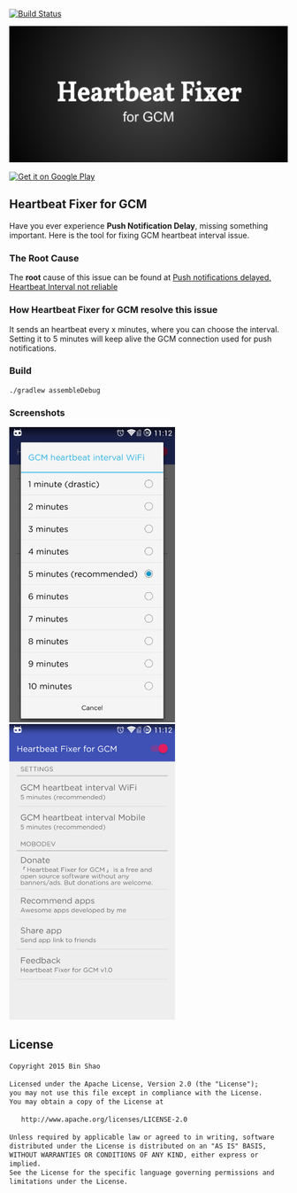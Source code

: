 
[![Build Status](https://travis-ci.org/shaobin0604/HeartbeatFixerForGCM.svg)](https://travis-ci.org/shaobin0604/HeartbeatFixerForGCM)

[![HeartbeatFixerForGCM](snapshot/feature-graphic.png)][1]

[![Get it on Google Play][2]][1]

## Heartbeat Fixer for GCM

Have you ever experience **Push Notification Delay**, missing something important. Here is the tool for fixing GCM heartbeat interval issue.

### The Root Cause

The **root** cause of this issue can be found at [Push notifications delayed, Heartbeat Interval not reliable](https://productforums.google.com/forum/#!msg/nexus/fslYqYrULto/lU2D3Qe1mugJ)

### How Heartbeat Fixer for GCM resolve this issue

It sends an heartbeat every x minutes, where you can choose the interval. Setting it to 5 minutes will keep alive the GCM connection used for push notifications.

### Build 

    ./gradlew assembleDebug

### Screenshots

<img src="snapshot/device-2015-03-24-231244.png" width="300px"/>
<img src="snapshot/device-2015-03-24-231306.png" width="300px"/>

License
-------

    Copyright 2015 Bin Shao

    Licensed under the Apache License, Version 2.0 (the "License");
    you may not use this file except in compliance with the License.
    You may obtain a copy of the License at

       http://www.apache.org/licenses/LICENSE-2.0

    Unless required by applicable law or agreed to in writing, software
    distributed under the License is distributed on an "AS IS" BASIS,
    WITHOUT WARRANTIES OR CONDITIONS OF ANY KIND, either express or implied.
    See the License for the specific language governing permissions and
    limitations under the License.



 [1]: https://play.google.com/store/apps/details?id=io.github.mobodev.heartbeatfixerforgcm
 [2]: http://www.android.com/images/brand/get_it_on_play_logo_small.png
